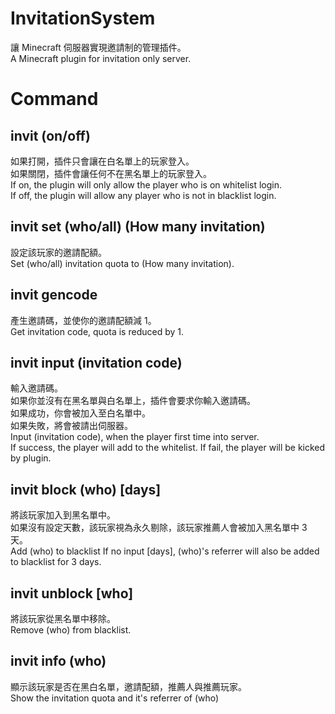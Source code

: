 # InvitationSystem
讓 Minecraft 伺服器實現邀請制的管理插件。  
A Minecraft plugin for invitation only server.

# Command
## invit (on/off)
如果打開，插件只會讓在白名單上的玩家登入。  
如果關閉，插件會讓任何不在黑名單上的玩家登入。  
If on, the plugin will only allow the player who is on whitelist login.  
If off, the plugin will allow any player who is not in blacklist login.
## invit set (who/all) (How many invitation)
設定該玩家的邀請配額。  
Set (who/all) invitation quota to (How many invitation).
## invit gencode
產生邀請碼，並使你的邀請配額減 1。  
Get invitation code, quota is reduced by 1.
## invit input (invitation code)
輸入邀請碼。  
如果你並沒有在黑名單與白名單上，插件會要求你輸入邀請碼。  
如果成功，你會被加入至白名單中。  
如果失敗，將會被請出伺服器。  
Input (invitation code), when the player first time into server.  
If success, the player will add to the whitelist.
If fail, the player will be kicked by plugin.
## invit block (who) [days]
將該玩家加入到黑名單中。  
如果沒有設定天數，該玩家視為永久剔除，該玩家推薦人會被加入黑名單中 3 天。  
Add (who) to blacklist
If no input [days], (who)'s referrer will also be added to blacklist for 3 days.
## invit unblock [who]
將該玩家從黑名單中移除。  
Remove (who) from blacklist.  
## invit info (who)
顯示該玩家是否在黑白名單，邀請配額，推薦人與推薦玩家。  
Show the invitation quota and it's referrer of (who)  
